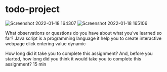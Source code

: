 # todo-project
![Screenshot 2022-01-18 164307](https://user-images.githubusercontent.com/97651232/149960441-fedd29c1-bf7b-4d43-a62a-9606df6395dd.png)
![Screenshot 2022-01-18 165106](https://user-images.githubusercontent.com/97651232/149960570-5342c37e-02c8-4129-866b-39c0534153ba.png)




What observations or questions do you have about what you’ve learned so far?
Java script is a programming language it help you to create interactive webpage click entering value dynamic  

How long did it take you to complete this assignment? And, before you started, how long did you think it would take you to complete this assignment? 15 min  



